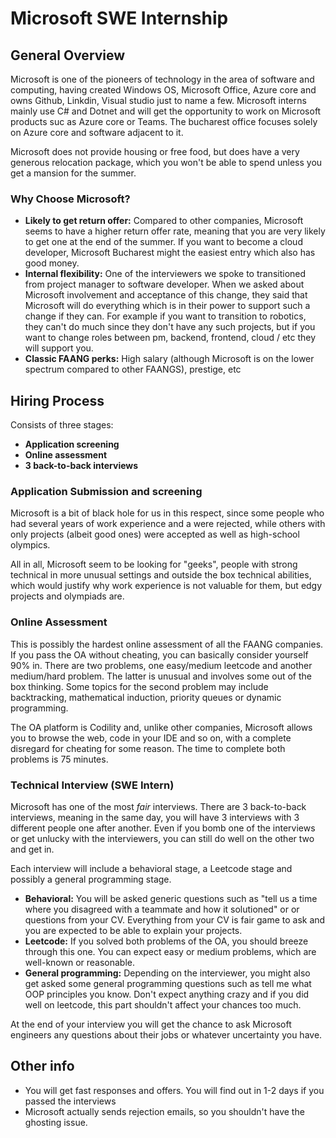 # Microsoft SWE Internship 

## General Overview
Microsoft is one of the pioneers of technology in the area of software and computing, having created Windows OS, Microsoft Office, Azure core and owns Github, Linkdin, Visual studio just to name a few. Microsoft interns mainly use C# and Dotnet and will get the opportunity to work on Microsoft products suc as Azure core or Teams. The bucharest office focuses solely on Azure core and software adjacent to it. 

Microsoft does not provide housing or free food, but does have a very generous relocation package, which you won't be able to spend unless you get a mansion for the summer. 

### Why Choose Microsoft?

- **Likely to get return offer:** Compared to other companies, Microsoft seems to have a higher return offer rate, meaning that you are very likely to get one at the end of the summer. If you want to become a cloud developer, Microsoft Bucharest might the easiest entry which also has good money.
- **Internal flexibility:** One of the interviewers we spoke to transitioned from project manager to software developer. When we asked about Microsoft involvement and acceptance of this change, they said that Microsoft will do everything which is in their power to support such a change if they can. For example if you want to transition to robotics, they can't do much since they don't have any such projects, but if you want to change roles between pm, backend, frontend, cloud / etc they will support you.
- **Classic FAANG perks:** High salary (although Microsoft is on the lower spectrum compared to other FAANGS), prestige, etc

## Hiring Process

Consists of three stages:
- **Application screening**
- **Online assessment**
- **3 back-to-back interviews**

### Application Submission and screening

Microsoft is a bit of black hole for us in this respect, since some people who had several years of work experience
and a were rejected, while others with only projects (albeit good ones) were accepted as well as high-school olympics. 

All in all, Microsoft seem to be looking for "geeks", people with strong technical in more unusual
settings and outside the box technical abilities, which would justify why work experience is not valuable for them, but edgy projects and olympiads are.

### Online Assessment

This is possibly the hardest online assessment of all the FAANG companies. If you pass the OA without
cheating, you can basically consider yourself 90% in. There are two problems, one easy/medium leetcode
and another medium/hard problem. The latter is unusual and involves some out of the box thinking. Some 
topics for the second problem may include backtracking, mathematical induction, priority queues or dynamic programming. 

The OA platform is Codility and, unlike other companies, Microsoft allows you to browse the web, 
code in your IDE and so on, with a complete disregard for cheating for some reason. The time to complete
both problems is 75 minutes.

### Technical Interview (SWE Intern)

Microsoft has one of the most *fair* interviews. There are 3 back-to-back interviews, meaning
in the same day, you will have 3 interviews with 3 different people one after another. Even if
you bomb one of the interviews or get unlucky with the interviewers, you can still do well on the
other two and get in. 

Each interview will include a behavioral stage, a Leetcode stage and possibly a general programming stage. 
- **Behavioral:** You will be asked generic questions such as "tell us a time where you disagreed with a teammate and how it solutioned" or
or questions from your CV. Everything from your CV is fair game to ask and you are expected to be able to explain your projects. 
- **Leetcode:** If you solved both problems of the OA, you should breeze through this one. You can expect easy or medium problems, which
are well-known or reasonable. 
- **General programming:** Depending on the interviewer, you might also get asked some general programming questions such as tell me what
OOP principles you know. Don't expect anything crazy and if you did well on leetcode, this part shouldn't affect your chances too much.


At the end of your interview you will get the chance to ask Microsoft engineers any questions about their jobs or whatever uncertainty you have.

## Other info

- You will get fast responses and offers. You will find out in 1-2 days if you passed the interviews 
- Microsoft actually sends rejection emails, so you shouldn't have the ghosting issue.